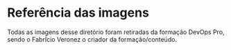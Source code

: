 # Referência das imagens

Todas as imagens desse diretório foram retiradas da formação DevOps Pro, sendo o FabrÍcio Veronez o criador da formação/conteúdo.